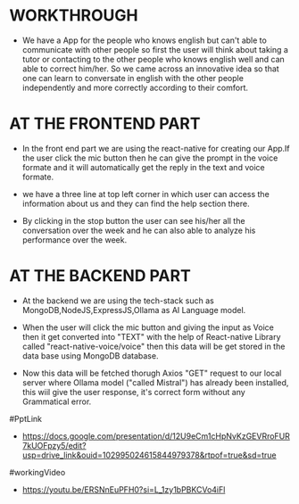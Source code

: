 # WORKTHROUGH

- We have a App for the people who knows english but can't able to communicate with other people so first the user will think about taking a tutor or contacting to the other people who knows english well and can able to correct him/her. So we came across an innovative idea so that one can learn to conversate in english with the other people independently and more correctly according to their comfort.


# AT THE FRONTEND PART

- In the front end part we are using the react-native for creating our App.If the user click the mic button then he can give the prompt in the voice formate and it will automatically get the reply in the text and voice formate.

- we have a three line at top left corner in which user can access the information about us and they can find the help section there.

- By clicking in the stop button the user can see his/her all the conversation over the week and he can also able to analyze his performance over the week.


# AT THE BACKEND PART

- At the backend we are using the tech-stack such as MongoDB,NodeJS,ExpressJS,Ollama as AI Language model.

- When the user will click the mic button and giving the input as Voice then it get converted into "TEXT" with the help of React-native Library called "react-native-voice/voice" then this data will be get stored in the data base using MongoDB database.

- Now this data will be fetched thorugh Axios "GET" request to our local server where Ollama model ("called Mistral") has already been installed, this wiil give the user response, it's correct form without any Grammatical error.



 #PptLink
- https://docs.google.com/presentation/d/12U9eCm1cHpNvKzGEVRroFUR7kUOFpzy5/edit?usp=drive_link&ouid=102995024615844979378&rtpof=true&sd=true


 #workingVideo
 - https://youtu.be/ERSNnEuPFH0?si=L_1zy1bPBKCVo4iFl
